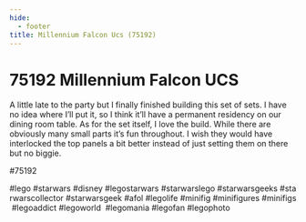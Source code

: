 ```yaml
---
hide:
  - footer
title: Millennium Falcon Ucs (75192)
---
```


# 75192 Millennium Falcon UCS

A little late to the party but I finally finished building this set of sets. I have no idea where I’ll put it, so I think it’ll have a permanent residency on our dining room table. 
As for the set itself, I love the build. While there are obviously many small parts it’s fun throughout. I wish they would have interlocked the top panels a bit better instead of just setting them on there but no biggie. 

#75192 
 
 
#lego #starwars #disney #legostarwars #starwarslego #starwarsgeeks #starwarscollector #starwarsgeek #afol #legolife #minifig #minifigures #minifigs #legoaddict #legoworld  #legomania #legofan #legophoto 

